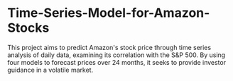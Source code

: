 # Time-Series-Model-for-Amazon-Stocks
This project aims to predict Amazon's stock price through time series analysis of daily data, examining its correlation with the S&amp;P 500. By using four models to forecast prices over 24 months, it seeks to provide investor guidance in a volatile market.
